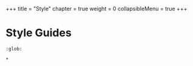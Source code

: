 +++
title = "Style"
chapter = true
weight = 0
collapsibleMenu = true
+++

# Style Guides

```{toctree}
:glob:

*
```
